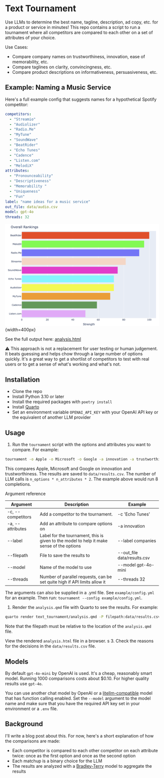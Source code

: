 # Text Tournament

Use LLMs to determine the best name, tagline, description, ad copy, etc. for a product or service in minutes! This repo contains a script to run a tournament where all competitors are compared to each other on a set of attributes of your choice.

Use Cases:

- Compare company names on trustworthiness, innovation, ease of memorability, etc.
- Compare taglines on clarity, convincingness, etc.
- Compare product descriptions on informativeness, persuasiveness, etc.

## Example: Naming a Music Service

Here's a full example config that suggests names for a hypothetical Spotify competitor:

```yaml
competitors:
  - "Streamio"
  - "Audiolizer"
  - "Radio.Me"
  - "MyTune"
  - "SoundWave"
  - "BeatRider"
  - "Echo Tunes"
  - "Cadence"
  - "Listen.com"
  - "MelodiX"
attributes:
  - "Pronounceability"
  - "Descriptiveness"
  - "Memorability "
  - "Uniqueness"
  - "Fun"
label: "name ideas for a music service"
out_file: data/audio.csv
model: gpt-4o
threads: 32
```

![Example ranking](img/ranking.png){width=400px}

See the full output here: [analysis.html]()
 
⚠️ This approach is not a replacement for user testing or human judgement. It beats guessing and helps chow through a large number of options quickly. It's a great way to get a shortlist of competitors to test with real users or to get a sense of what's working and what's not.

## Installation

- Clone the repo
- Install Python 3.10 or later
- Install the required packages with `poetry install`
- Install [Quarto](https://quarto.org/docs/get-started/)
- Set an environment variable `OPENAI_API_KEY` with your OpenAI API key or the equivalent of another LLM provider

## Usage

1. Run the `tournament` script with the options and attributes you want to compare. For example:

```bash
tournament -o Apple -o Microsoft -o Google -a innovation -a trustworthiness --label companies --out_file data/results.csv
```

This compares Apple, Microsoft and Google on innovation and trustworthiness. The results are saved to `data/results.csv`. The number of LLM calls is `n_options * n_attributes * 2`. The example above would run 8 completions.

Argument reference

| Argument          | Description                                                                               | Example                     |
| ----------------- | ----------------------------------------------------------------------------------------- | --------------------------- |
| -c, --competitors | Add a competitor to the tournament.                                                       | -c 'Echo Tunes'             |
| -a, --attributes  | Add an attribute to compare options on                                                    | -a innovation               |
| --label           | Label for the tournament, this is given to the model to help it make sense of the options | --label companies           |
| --filepath        | File to save the results to                                                               | --out_file data/results.csv |
| --model           | Name of the model to use                                                                  | --model gpt-4o-mini         |
| --threads         | Number of parallel requests, can be set quite high if API limits allow it                 | --threads 32                |

The arguments can also be supplied in a .yml file. See `example/config.yml` for an example. Then run: `tournament --config example/config.yml`.

1. Render the `analysis.qmd` file with Quarto to see the results. For example:

```bash
quarto render text_tournament/analysis.qmd -P filepath:data/results.csv
```

Note that the filepath must be relative to the location of the `analysis.qmd` file.

View the rendered `analysis.html` file in a browser.
s
3. Check the reasons for the decisions in the `data/results.csv` file.

## Models

By default `gpt-4o-mini` by OpenAI is used. It's a cheap, reasonably smart model. Running 1000 comparisons costs about $0.10. For higher quality results use `gpt-4o`.

You can use another chat model by OpenAI or a [litellm-compatible](https://docs.litellm.ai/docs/providers/) model that has function calling enabled. Set the `--model` argument to the model name and make sure that you have the required API key set in your environment or a `.env` file.

## Background

I'll write a blog post about this. For now, here's a short explanation of how the comparisons are made:

- Each competitor is compared to each other competitor on each attribute twice: once as the first option and once as the second option
- Each matchup is a binary choice for the LLM
- The results are analyzed with a [Bradley-Terry](https://en.wikipedia.org/wiki/Bradley%E2%80%93Terry_model) model to aggregate the results
